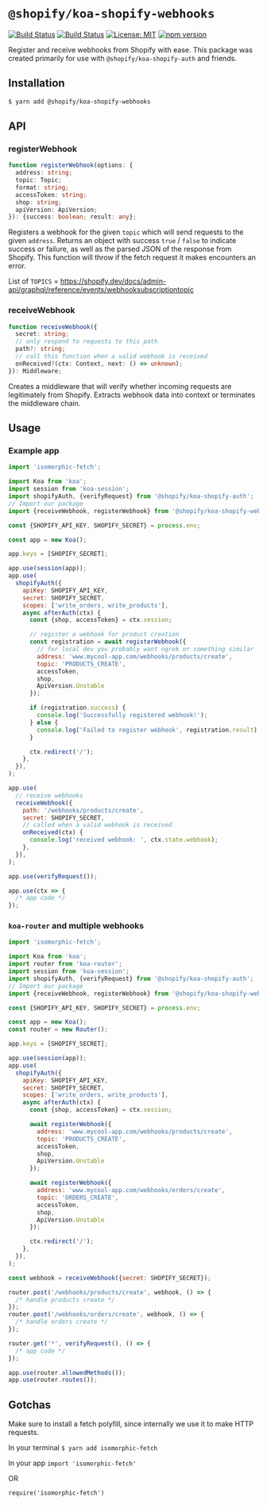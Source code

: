 # `@shopify/koa-shopify-webhooks`

[![Build Status](https://github.com/Shopify/quilt/workflows/Node-CI/badge.svg?branch=main)](https://github.com/Shopify/quilt/actions?query=workflow%3ANode-CI)
[![Build Status](https://github.com/Shopify/quilt/workflows/Ruby-CI/badge.svg?branch=main)](https://github.com/Shopify/quilt/actions?query=workflow%3ARuby-CI)
[![License: MIT](https://img.shields.io/badge/License-MIT-green.svg)](LICENSE.md) [![npm version](https://badge.fury.io/js/%40shopify%2Fkoa-shopify-webhooks.svg)](https://badge.fury.io/js/%40shopify%2Fkoa-shopify-webhooks.svg)

Register and receive webhooks from Shopify with ease. This package was created primarily for use with `@shopify/koa-shopify-auth` and friends.

## Installation

```bash
$ yarn add @shopify/koa-shopify-webhooks
```

## API

### registerWebhook

```typescript
function registerWebhook(options: {
  address: string;
  topic: Topic;
  format: string;
  accessToken: string;
  shop: string;
  apiVersion: ApiVersion;
}): {success: boolean; result: any};
```

Registers a webhook for the given `topic` which will send requests to the given `address`. Returns an object with success `true` / `false` to indicate success or failure, as well as the parsed JSON of the response from Shopify. This function will throw if the fetch request it makes encounters an error.

List of `TOPICS` = https://shopify.dev/docs/admin-api/graphql/reference/events/webhooksubscriptiontopic

### receiveWebhook

```typescript
function receiveWebhook({
  secret: string;
  // only respond to requests to this path
  path?: string;
  // call this function when a valid webhook is received
  onReceived?(ctx: Context, next: () => unknown);
}): Middleware;
```

Creates a middleware that will verify whether incoming requests are legitimately from Shopify. Extracts webhook data into context or terminates the middleware chain.

## Usage

### Example app

```javascript
import 'isomorphic-fetch';

import Koa from 'koa';
import session from 'koa-session';
import shopifyAuth, {verifyRequest} from '@shopify/koa-shopify-auth';
// Import our package
import {receiveWebhook, registerWebhook} from '@shopify/koa-shopify-webhooks';

const {SHOPIFY_API_KEY, SHOPIFY_SECRET} = process.env;

const app = new Koa();

app.keys = [SHOPIFY_SECRET];

app.use(session(app));
app.use(
  shopifyAuth({
    apiKey: SHOPIFY_API_KEY,
    secret: SHOPIFY_SECRET,
    scopes: ['write_orders, write_products'],
    async afterAuth(ctx) {
      const {shop, accessToken} = ctx.session;

      // register a webhook for product creation
      const registration = await registerWebhook({
        // for local dev you probably want ngrok or something similar
        address: 'www.mycool-app.com/webhooks/products/create',
        topic: 'PRODUCTS_CREATE',
        accessToken,
        shop,
        ApiVersion.Unstable
      });

      if (registration.success) {
        console.log('Successfully registered webhook!');
      } else {
        console.log('Failed to register webhook', registration.result);
      }

      ctx.redirect('/');
    },
  }),
);

app.use(
  // receive webhooks
  receiveWebhook({
    path: '/webhooks/products/create',
    secret: SHOPIFY_SECRET,
    // called when a valid webhook is received
    onReceived(ctx) {
      console.log('received webhook: ', ctx.state.webhook);
    },
  }),
);

app.use(verifyRequest());

app.use(ctx => {
  /* app code */
});
```

### `koa-router` and multiple webhooks

```javascript
import 'isomorphic-fetch';

import Koa from 'koa';
import router from 'koa-router';
import session from 'koa-session';
import shopifyAuth, {verifyRequest} from '@shopify/koa-shopify-auth';
// Import our package
import {receiveWebhook, registerWebhook} from '@shopify/koa-shopify-webhooks';

const {SHOPIFY_API_KEY, SHOPIFY_SECRET} = process.env;

const app = new Koa();
const router = new Router();

app.keys = [SHOPIFY_SECRET];

app.use(session(app));
app.use(
  shopifyAuth({
    apiKey: SHOPIFY_API_KEY,
    secret: SHOPIFY_SECRET,
    scopes: ['write_orders, write_products'],
    async afterAuth(ctx) {
      const {shop, accessToken} = ctx.session;

      await registerWebhook({
        address: 'www.mycool-app.com/webhooks/products/create',
        topic: 'PRODUCTS_CREATE',
        accessToken,
        shop,
        ApiVersion.Unstable
      });

      await registerWebhook({
        address: 'www.mycool-app.com/webhooks/orders/create',
        topic: 'ORDERS_CREATE',
        accessToken,
        shop,
        ApiVersion.Unstable
      });

      ctx.redirect('/');
    },
  }),
);

const webhook = receiveWebhook({secret: SHOPIFY_SECRET});

router.post('/webhooks/products/create', webhook, () => {
  /* handle products create */
});
router.post('/webhooks/orders/create', webhook, () => {
  /* handle orders create */
});

router.get('*', verifyRequest(), () => {
  /* app code */
});

app.use(router.allowedMethods());
app.use(router.routes());
```

## Gotchas

Make sure to install a fetch polyfill, since internally we use it to make HTTP requests.

In your terminal
`$ yarn add isomorphic-fetch`

In your app
`import 'isomorphic-fetch'`

OR

`require('isomorphic-fetch')`
